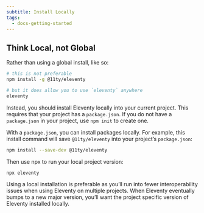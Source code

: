 ```yaml
---
subtitle: Install Locally
tags:
  - docs-getting-started
---
```

## Think Local, not Global

Rather than using a global install, like so:

```bash
# this is not preferable
npm install -g @11ty/eleventy

# but it does allow you to use `eleventy` anywhere
eleventy
```

Instead, you should install Eleventy locally into your current project. This requires that your project has a `package.json`. If you do not have a `package.json` in your project, use `npm init` to create one.

With a `package.json`, you can install packages locally. For example, this install command will save `@11ty/eleventy` into your project’s `package.json`:

```bash
npm install --save-dev @11ty/eleventy
```

Then use npx to run your local project version:

```bash
npx eleventy
```

Using a local installation is preferable as you’ll run into fewer interoperability issues when using Eleventy on multiple projects. When Eleventy eventually bumps to a new major version, you’ll want the project specific version of Eleventy installed locally.